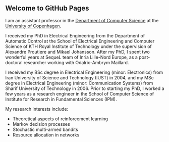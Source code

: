 ## Welcome to GitHub Pages

I am an assistant professor in the [Department of Computer Science](https://di.ku.dk/english/) at the [University of Copenhagen](https://www.ku.dk/english/). 

I received my PhD in Electrical Engineering from the Department of Automatic Control at the School of Electrical Engineering and Computer Science of KTH Royal Institute of Technology under the supervision of Alexandre Proutiere and Mikael Johansson. After my PhD, I spent two wonderful years at SequeL team of Inria Lille-Nord Europe, as a post-doctoral researcher working with Odalric-Ambrym Maillard.

I received my BSc degree in Electrical Engineering (minor: Electronics) from Iran University of Science and Technology (IUST) in 2004, and my MSc degree in Electrical Engineering (minor: Communication Systems) from Sharif University of Technology in 2006. Prior to starting my PhD, I worked a few years as a research engineer in the School of Computer Science of Institute for Research in Fundamental Sciences (IPM).


My research interests include:
- Theoretical aspects of reinforcement learning
- Markov decision processes
- Stochastic multi-armed bandits
- Resource allocation in networks



